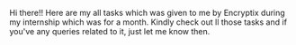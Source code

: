 Hi there!! Here are my all tasks which was given to me by Encryptix during my internship which was for a month. Kindly check out ll those tasks and if you've any queries related to it, just let me know then.
